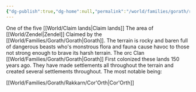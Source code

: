 ```yaml
---
{"dg-publish":true,"dg-home":null,"permalink":"/world/families/gorath/rakkarn/rakkarn/","dgPassFrontmatter":true}
---
```



One of the five [[World/Claim lands\|Claim lands]]
The area of [[World/Zendel\|Zendel]] Claimed by the [[World/Families/Gorath/Gorath\|Gorath]]. 
The terrain is rocky and baren full of dangerous beasts who's monstrous flora and fauna cause havoc to those not strong enough to brave its harsh terrain. 
The orc Clan [[World/Families/Gorath/Gorath\|Gorath]] First colonized these lands 150 years ago. 
They have made settlements all throughout the terrain and created several settlements throughout. The most notable being: 

[[World/Families/Gorath/Rakkarn/Cor'Orth\|Cor'Orth]]

